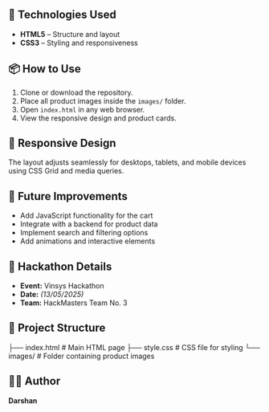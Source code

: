 
## 🧾 Technologies Used

- **HTML5** – Structure and layout  
- **CSS3** – Styling and responsiveness 
## 📦 How to Use

1. Clone or download the repository.  
2. Place all product images inside the `images/` folder.  
3. Open `index.html` in any web browser.  
4. View the responsive design and product cards.

## 📱 Responsive Design

The layout adjusts seamlessly for desktops, tablets, and mobile devices using CSS Grid and media queries.

## 📌 Future Improvements

- Add JavaScript functionality for the cart  
- Integrate with a backend for product data  
- Implement search and filtering options  
- Add animations and interactive elements  

## 🎉 Hackathon Details

- **Event:** Vinsys Hackathon  
- **Date:** _(13/05/2025)_  
- **Team:** HackMasters Team No. 3

## 📂 Project Structure

├── index.html    # Main HTML page
├── style.css     # CSS file for styling
└── images/       # Folder containing product images

## 👨‍💻 Author

**Darshan** 
